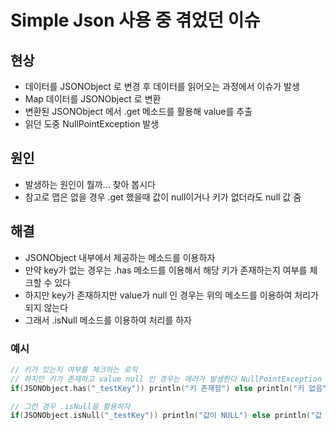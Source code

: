 # Simple Json 사용 중 겪었던 이슈

## 현상

- 데이터를 JSONObject 로 변경 후 데이터를 읽어오는 과정에서 이슈가 발생
- Map 데이터를 JSONObject 로 변환
- 변환된 JSONObject 에서 .get 메소드를 활용해 value를 추출
- 읽던 도중 NullPointException 발생

## 원인

- 발생하는 원인이 뭘까... 찾아 봅시다
- 참고로 맵은 없을 경우 .get 했을때 값이 null이거나 키가 없더라도 null 값 줌

## 해결

- JSONObject 내부에서 제공하는 메소드를 이용하자
- 만약 key가 없는 경우는 .has 메소드를 이용해서 해당 키가 존재하는지 여부를 체크할 수 있다
- 하지만 key가 존재하지만 value가 null 인 경우는 위의 메소드를 이용하여 처리가 되지 않는다
- 그래서 .isNull 메소드를 이용하여 처리를 하자

### 예시

```kotlin
// 키가 있는지 여부를 체크하는 로직
// 하지만 키가 존재하고 value null 인 경우는 에러가 발생한다 NullPointException
if(JSONObject.has("_testKey")) println("키 존재함") else println("키 없음")

// 그런 경우 .isNull을 활용하자
if(JSONObject.isNull("_testKey")) println("값이 NULL") else println("값 있음")
```

